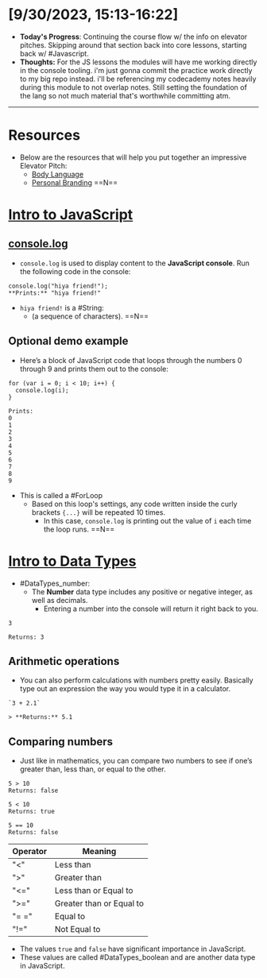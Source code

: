 # [9/30/2023, 15:13-16:22]
- **Today's Progress**: Continuing the course flow w/ the info on elevator pitches. Skipping around that section back into core lessons, starting back w/ #Javascript. 
- **Thoughts:** For the JS lessons the modules will have me working directly in the console tooling. i'm just gonna commit the practice work directly to my big repo instead. i'll be referencing my codecademy notes heavily during this module to not overlap notes. Still setting the foundation of the lang so not much material that's worthwhile committing atm. 
---
# Resources
- Below are the resources that will help you put together an impressive Elevator Pitch:
	- [Body Language](https://www.youtube.com/watch?v=fPTuPPc5Ir0)
	- [Personal Branding](https://www.youtube.com/watch?v=CekpsVS55oM&t=51s)
==N==
# [Intro to JavaScript](https://youtu.be/EbqS33gGrj0)

## [console.log](https://youtu.be/CFhvAptATI0)
- `console.log` is used to display content to the **JavaScript console**. Run the following code in the console:
```
console.log("hiya friend!");
**Prints:** "hiya friend!"
```
- `hiya friend!` is a #String:
	- (a sequence of characters).
==N==
## Optional demo example
- Here’s a block of JavaScript code that loops through the numbers 0 through 9 and prints them out to the console:
```
for (var i = 0; i < 10; i++) {
  console.log(i);
}

Prints:
0
1
2
3
4
5
6
7
8
9
```

- This is called a #ForLoop
	- Based on this loop's settings, any code written inside the curly brackets `{...}` will be repeated 10 times.
		- In this case, `console.log` is printing out the value of `i` each time the loop runs.
==N==
# [Intro to Data Types](https://youtu.be/y9ch4F_JovU)
- #DataTypes_number:
	- The **Number** data type includes any positive or negative integer, as well as decimals.
		- Entering a number into the console will return it right back to you.
```
3 

Returns: 3
```
## Arithmetic operations
- You can also perform calculations with numbers pretty easily. Basically type out an expression the way you would type it in a calculator.
```
`3 + 2.1`

> **Returns:** 5.1
```
## Comparing numbers
- Just like in mathematics, you can compare two numbers to see if one’s greater than, less than, or equal to the other.
```
5 > 10
Returns: false

5 < 10
Returns: true

5 == 10
Returns: false
```

**Operator** | **Meaning**
--- | ---
"<"| Less than
">" | Greater than
"<=" | Less than or Equal to
">=" |Greater than or Equal to
"= =" | Equal to
"!=" | Not Equal to
- The values `true` and `false` have significant importance in JavaScript.
- These values are called #DataTypes_boolean and are another data type in JavaScript.































